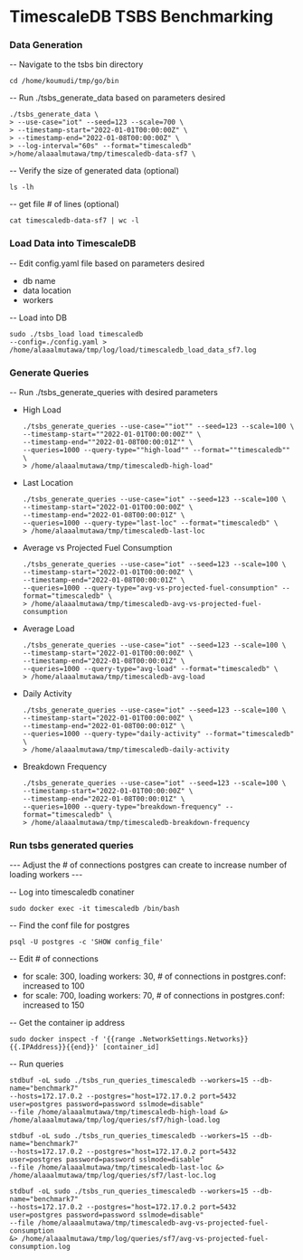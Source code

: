 # TimescaleDB TSBS Benchmarking

### Data Generation

-- Navigate to the tsbs bin directory 

```
cd /home/koumudi/tmp/go/bin
```
-- Run ./tsbs_generate_data based on parameters desired 
```
./tsbs_generate_data \
> --use-case="iot" --seed=123 --scale=700 \
> --timestamp-start="2022-01-01T00:00:00Z" \
> --timestamp-end="2022-01-08T00:00:00Z" \
> --log-interval="60s" --format="timescaledb" >/home/alaaalmutawa/tmp/timescaledb-data-sf7 \
```

-- Verify the size of generated data (optional)

```
ls -lh
```

-- get file # of lines (optional)

```
cat timescaledb-data-sf7 | wc -l
```

### Load Data into TimescaleDB

-- Edit config.yaml file based on parameters desired 

- db name 
- data location
- workers 

-- Load into DB 

```
sudo ./tsbs_load load timescaledb 
--config=./config.yaml > /home/alaaalmutawa/tmp/log/load/timescaledb_load_data_sf7.log
```

### Generate Queries 

-- Run ./tsbs_generate_queries with desired parameters 

- High Load
    ```
    ./tsbs_generate_queries --use-case=""iot"" --seed=123 --scale=100 \
    --timestamp-start=""2022-01-01T00:00:00Z"" \
    --timestamp-end=""2022-01-08T00:00:01Z"" \
    --queries=1000 --query-type=""high-load"" --format=""timescaledb"" \
    > /home/alaaalmutawa/tmp/timescaledb-high-load"
    ```
- Last Location 

    ```
    ./tsbs_generate_queries --use-case="iot" --seed=123 --scale=100 \
    --timestamp-start="2022-01-01T00:00:00Z" \
    --timestamp-end="2022-01-08T00:00:01Z" \
    --queries=1000 --query-type="last-loc" --format="timescaledb" \
    > /home/alaaalmutawa/tmp/timescaledb-last-loc
    ```
- Average vs Projected Fuel Consumption
    ```
    ./tsbs_generate_queries --use-case="iot" --seed=123 --scale=100 \
    --timestamp-start="2022-01-01T00:00:00Z" \
    --timestamp-end="2022-01-08T00:00:01Z" \
    --queries=1000 --query-type="avg-vs-projected-fuel-consumption" --format="timescaledb" \
    > /home/alaaalmutawa/tmp/timescaledb-avg-vs-projected-fuel-consumption
    ```
- Average Load    
    ```
    ./tsbs_generate_queries --use-case="iot" --seed=123 --scale=100 \
    --timestamp-start="2022-01-01T00:00:00Z" \
    --timestamp-end="2022-01-08T00:00:01Z" \
    --queries=1000 --query-type="avg-load" --format="timescaledb" \
    > /home/alaaalmutawa/tmp/timescaledb-avg-load
    ```
- Daily Activity 
    
    ```
    ./tsbs_generate_queries --use-case="iot" --seed=123 --scale=100 \
    --timestamp-start="2022-01-01T00:00:00Z" \
    --timestamp-end="2022-01-08T00:00:01Z" \
    --queries=1000 --query-type="daily-activity" --format="timescaledb" \
    > /home/alaaalmutawa/tmp/timescaledb-daily-activity 
    ```
- Breakdown Frequency 
    
    ```
    ./tsbs_generate_queries --use-case="iot" --seed=123 --scale=100 \
    --timestamp-start="2022-01-01T00:00:00Z" \
    --timestamp-end="2022-01-08T00:00:01Z" \
    --queries=1000 --query-type="breakdown-frequency" --format="timescaledb" \
    > /home/alaaalmutawa/tmp/timescaledb-breakdown-frequency
    ```
    
### Run tsbs generated queries 

--- Adjust the # of connections postgres can create to increase number of loading workers ---

-- Log into timescaledb conatiner 

```
sudo docker exec -it timescaledb /bin/bash
```

-- Find the conf file for postgres 

```
psql -U postgres -c 'SHOW config_file'
```

-- Edit # of connections 

- for scale: 300, loading workers: 30, # of connections in postgres.conf: increased to 100
- for scale: 700, loading workers: 70, # of connections in postgres.conf: increased to 150

-- Get the container ip address 

```
sudo docker inspect -f '{{range .NetworkSettings.Networks}}{{.IPAddress}}{{end}}' [container_id]
```

-- Run queries 

``` 
stdbuf -oL sudo ./tsbs_run_queries_timescaledb --workers=15 --db-name="benchmark7"  
--hosts=172.17.0.2 --postgres="host=172.17.0.2 port=5432  user=postgres password=password sslmode=disable" 
--file /home/alaaalmutawa/tmp/timescaledb-high-load &> /home/alaaalmutawa/tmp/log/queries/sf7/high-load.log
```

``` 
stdbuf -oL sudo ./tsbs_run_queries_timescaledb --workers=15 --db-name="benchmark7" 
--hosts=172.17.0.2 --postgres="host=172.17.0.2 port=5432  user=postgres password=password sslmode=disable" 
--file /home/alaaalmutawa/tmp/timescaledb-last-loc &> /home/alaaalmutawa/tmp/log/queries/sf7/last-loc.log
```

``` 
stdbuf -oL sudo ./tsbs_run_queries_timescaledb --workers=15 --db-name="benchmark7" 
--hosts=172.17.0.2 --postgres="host=172.17.0.2 port=5432  user=postgres password=password sslmode=disable" 
--file /home/alaaalmutawa/tmp/timescaledb-avg-vs-projected-fuel-consumption 
&> /home/alaaalmutawa/tmp/log/queries/sf7/avg-vs-projected-fuel-consumption.log
```
